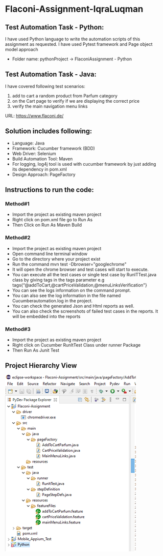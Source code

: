 # Flaconi-Assignment-IqraLuqman

## Test Automation Task - Python:
I have used Python language to write the automation scripts of this assignment as requested. I have used Pytest framework and Page object model approach
 - Folder name: pythonProject -> FlaconiAssignment - Python

## Test Automation Task - Java:
I have covered following test scenarios:
1. add to cart a random product from Parfum category
2. on the Cart page to verify if we are displaying the correct price
3. verify the main navigation menu links

URL: https://www.flaconi.de/

## Solution includes following:

- Language: Java
- Framework: Cucumber framework (BDD)
- Web Driver: Selenium
- Build Automation Tool: Maven
- For logging, log4j tool is used with cucumber framework by just adding its dependency in pom.xml
- Design Approach: PageFactory

## Instructions to run the code:

### Method#1
- Import the project as existing maven project
- Right click on pom.xml file go to Run As
- Then Click on Run As Maven Build

### Method#2
- Import the project as existing maven project
- Open command line terminal window
- Go to the directory where your project exist
- Run the command mvn test -Dbrowser="googlechrome"
- It will open the chrome browser and test cases will start to execute.
- You can execute all the test cases or single test case by RunITTest.java class by giving tags in the tags parameter e.g  tags{“@addToCart,@cartPriceValidation,@menuLinksVerification"}
- You can see the logs information on the command prompt.
- You can also see the log information in the file named Cucumberautomation.log in the project.
- You can check the generated Json and Html reports as well.
- You can also check the screenshots of failed test cases in the reports. It will be
embedded into the reports

### Method#3
- Import the project as existing maven project
- Right click on Cucumber RunItTest Class under runner Package
- Then Run As Junit Test

## Project Hierarchy View

![Alt text](https://github.com/iqra1/Flaconi-Assignment-IqraLuqman/blob/main/Flaconi-Assignment-Project-Hierarchy.PNG)

